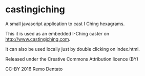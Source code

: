 # castingiching
A small javascript application to cast I Ching hexagrams.

This it is used as an embedded I-Ching caster on http://www.castingiching.com.

It can also be used locally just by double clicking on index.html.

Released under the Creative Commons Attribution licence (BY)

CC-BY 2016 Remo Dentato
